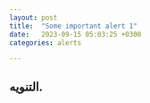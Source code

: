 ```yaml
---
layout: post
title:  "Some important alert 1"
date:   2023-09-15 05:03:25 +0300
categories: alerts

---
```



##  التنويه.
